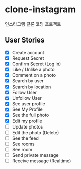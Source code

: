 # clone-instagram
인스타그램 클론 코딩 프로젝트

##  User Stories

- [x] Create account
- [x] Request Secret
- [x] Confirm Secret (Log in)
- [x] Like / Unlike a photo
- [x] Comment on a photo
- [x] Search by user
- [x] Search by location
- [x] Follow User
- [x] Unfollow User
- [x] See user profile
- [x] See My Profile
- [x] See the full photo
- [x] Edit my profile
- [ ] Update photos
- [ ] Edit the photo (Delete)
- [ ] See the feed
- [ ] See rooms
- [ ] See room
- [ ] Send private message
- [ ] Receive message (Realtime)
